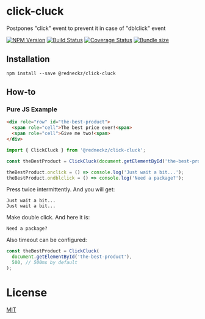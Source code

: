 # click-cluck

Postpones "click" event to prevent it in case of "dblclick" event

[![NPM Version][npm-image]][npm-url]
[![Build Status][travis-image]][travis-url]
[![Coverage Status][coveralls-image]][coveralls-url]
[![Bundle size][bundlephobia-image]][bundlephobia-url]

## Installation

```shell
npm install --save @redneckz/click-cluck
```

## How-to

### Pure JS Example

```html
<div role="row" id="the-best-product">
  <span role="cell">The best price ever!<span>
  <span role="cell">Give me two!<span>
</div>
```

```javascript
import { ClickCluck } from '@redneckz/click-cluck';

const theBestProduct = ClickCluck(document.getElementById('the-best-product'));

theBestProduct.onclick = () => console.log('Just wait a bit...');
theBestProduct.ondblclick = () => console.log('Need a package?');
```

Press twice intermittently. And you will get:

```console
Just wait a bit...
Just wait a bit...
```

Make double click. And here it is:

```console
Need a package?
```

Also timeout can be configured:

```javascript
const theBestProduct = ClickCluck(
  document.getElementById('the-best-product'),
  500, // 500ms by default
);
```

# License

[MIT](http://vjpr.mit-license.org)

[npm-image]: https://badge.fury.io/js/%40redneckz%2Fclick-cluck.svg
[npm-url]: https://www.npmjs.com/package/%40redneckz%2Fclick-cluck
[travis-image]: https://travis-ci.org/redneckz/click-cluck.svg?branch=master
[travis-url]: https://travis-ci.org/redneckz/click-cluck
[coveralls-image]: https://coveralls.io/repos/github/redneckz/click-cluck/badge.svg?branch=master
[coveralls-url]: https://coveralls.io/github/redneckz/click-cluck?branch=master
[bundlephobia-image]: https://badgen.net/bundlephobia/min/@redneckz/click-cluck
[bundlephobia-url]: https://bundlephobia.com/result?p=@redneckz/click-cluck
